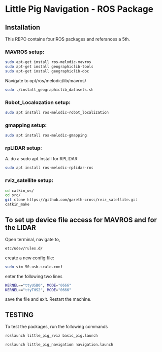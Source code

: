 # Little Pig Navigation - ROS Package
## Installation

This REPO contains four ROS packages and referances a 5th.
### MAVROS setup:
```bash
sudo apt-get install ros-melodic-mavros
sudo apt-get install geographiclib-tools
sudo apt-get install geographiclib-doc
```
Navigate to opt/ros/melodic/lib/mavros/
```bash
sudo ./install_geographiclib_datasets.sh
```

### Robot_Localozation setup:
```bash
sudo apt install ros-melodic-robot_localization
```
### gmapping setup:
```bash
sudo apt install ros-melodic-gmapping
```

### rpLIDAR setup:
 A. do a sudo apt Install for RPLIDAR
```bash
sudo apt install ros-melodic-rplidar-ros
```

### rviz_satellite setup:
```bash
cd catkin_ws/
cd src/
git clone https://github.com/gareth-cross/rviz_satellite.git
catkin_make
```

## To set up device file access for MAVROS and for the LIDAR
Open terminal, navigate to,
```bash
etc/udev/rules.d/
```
create a new config file:
```bash
sudo vim 50-usb-scale.conf
```
enter the following two lines
```bash
KERNEL=="ttyUSB0", MODE="0666"
KERNEL=="ttyTHS2", MODE="0666"
```
save the file and exit.
Restart the machine.

## TESTING
To test the packages, run the following commands
```bash
roslaunch little_pig_rviz basic_pig.launch
```
```bash
roslaunch little_pig_navigation navigation.launch
```
      




